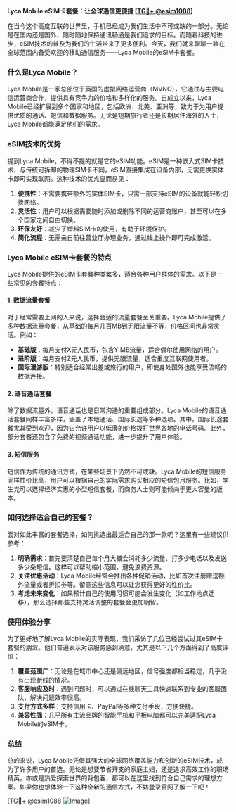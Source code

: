**Lyca Mobile eSIM卡套餐：让全球通信更便捷 [[TG💪+ @esim1088](https://t.me/s/esim1088)]**

在当今这个高度互联的世界里，手机已经成为我们生活中不可或缺的一部分。无论是在国内还是国外，随时随地保持通讯畅通是我们追求的目标。而随着科技的进步，eSIM技术的普及为我们的生活带来了更多便利。今天，我们就来聊聊一款在全球范围内备受欢迎的移动通信服务——Lyca Mobile的eSIM卡套餐。

### 什么是Lyca Mobile？

Lyca Mobile是一家总部位于英国的虚拟网络运营商（MVNO），它通过与主要电信运营商合作，提供具有竞争力的价格和多样化的服务。自成立以来，Lyca Mobile已经扩展到多个国家和地区，包括欧洲、北美、亚洲等，致力于为用户提供优质的通话、短信和数据服务。无论是短期旅行者还是长期居住海外的人士，Lyca Mobile都能满足他们的需求。

### eSIM技术的优势

提到Lyca Mobile，不得不提的就是它的eSIM功能。eSIM是一种嵌入式SIM卡技术，与传统可拆卸的物理SIM卡不同，eSIM直接集成在设备内部，无需更换实体卡即可实现联网。这种技术的优点显而易见：

1. **便携性**：不需要携带额外的实体SIM卡，只需一部支持eSIM的设备就能轻松切换网络。
2. **灵活性**：用户可以根据需要随时添加或删除不同的运营商账户，甚至可以在多个国家之间自由切换。
3. **环保友好**：减少了塑料SIM卡的使用，有助于环境保护。
4. **简化流程**：无需亲自前往营业厅办理业务，通过线上操作即可完成激活。

### Lyca Mobile eSIM卡套餐的特点

Lyca Mobile提供的eSIM卡套餐种类繁多，适合各种用户群体的需求。以下是一些常见的套餐特点：

#### 1. 数据流量套餐
对于经常需要上网的人来说，选择合适的流量套餐至关重要。Lyca Mobile提供了多种数据流量套餐，从基础的每月几百MB到无限流量不等，价格区间也非常灵活。例如：
- **基础版**：每月支付X元人民币，包含Y MB流量，适合偶尔使用网络的用户。
- **进阶版**：每月支付Z元人民币，提供无限流量，适合重度互联网使用者。
- **国际漫游版**：特别适合经常出差或旅行的用户，即使身处国外也能享受流畅的数据连接。

#### 2. 语音通话套餐
除了数据流量外，语音通话也是日常沟通的重要组成部分。Lyca Mobile的语音通话套餐同样丰富多样，涵盖了本地通话、国际长途等多种选项。其中，国际长途套餐尤其受到欢迎，因为它允许用户以低廉的价格拨打世界各地的电话号码。此外，部分套餐还包含了免费的视频通话功能，进一步提升了用户体验。

#### 3. 短信服务
短信作为传统的通讯方式，在某些场景下仍然不可或缺。Lyca Mobile的短信服务同样性价比高，用户可以根据自己的实际需求购买相应的短信包月服务。比如，学生党可以选择经济实惠的小型短信套餐，而商务人士则可能倾向于更大容量的版本。

### 如何选择适合自己的套餐？

面对如此丰富的套餐选择，如何挑选出最适合自己的那一款呢？这里有一些建议供参考：

1. **明确需求**：首先要清楚自己每个月大概会消耗多少流量、打多少电话以及发送多少条短信。这样可以帮助缩小范围，避免浪费资源。
2. **关注优惠活动**：Lyca Mobile经常会推出各种促销活动，比如首次注册赠送额外流量或者折扣券等。留意这些信息可以让您获得更好的性价比。
3. **考虑未来变化**：如果预计自己的使用习惯可能会发生变化（如工作地点迁移），那么选择那些支持灵活调整的套餐会更加明智。

### 使用体验分享

为了更好地了解Lyca Mobile的实际表现，我们采访了几位已经尝试过其eSIM卡套餐的朋友。他们普遍表示对该服务感到满意，尤其是以下几个方面得到了高度评价：

1. **覆盖范围广**：无论是在城市中心还是偏远地区，信号强度都相当稳定，几乎没有出现断线的情况。
2. **客服响应及时**：遇到问题时，可以通过在线聊天工具快速联系到专业的客服团队，解决问题效率很高。
3. **支付方式多样**：支持信用卡、PayPal等多种支付手段，方便快捷。
4. **兼容性强**：几乎所有主流品牌的智能手机和平板电脑都可以完美适配Lyca Mobile的eSIM卡。

### 总结

总的来说，Lyca Mobile凭借其强大的全球网络覆盖能力和创新的eSIM技术，成为了许多用户的首选。无论是想要节省开支的家庭主妇，还是追求高效工作的职场精英，亦或是热爱探索世界的背包客，都可以在这里找到符合自己需求的理想方案。如果你也想体验一下这种全新的通信方式，不妨登录官网了解一下吧！

[[TG💪+ @esim1088](https://t.me/s/esim1088) ![Image](https://i.postimg.cc/4NQfJmqS/Snipaste-2025-05-13-00-14-12.png)]
